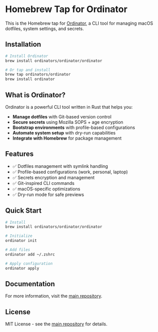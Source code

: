 # Homebrew Tap for Ordinator

This is the Homebrew tap for [Ordinator](https://github.com/ordinators/ordinator), a CLI tool for managing macOS dotfiles, system settings, and secrets.

## Installation

```bash
# Install Ordinator
brew install ordinators/ordinator/ordinator

# Or tap and install
brew tap ordinators/ordinator
brew install ordinator
```

## What is Ordinator?

Ordinator is a powerful CLI tool written in Rust that helps you:

- **Manage dotfiles** with Git-based version control
- **Secure secrets** using Mozilla SOPS + age encryption
- **Bootstrap environments** with profile-based configurations
- **Automate system setup** with dry-run capabilities
- **Integrate with Homebrew** for package management

## Features

- ✅ Dotfiles management with symlink handling
- ✅ Profile-based configurations (work, personal, laptop)
- ✅ Secrets encryption and management
- ✅ Git-inspired CLI commands
- ✅ macOS-specific optimizations
- ✅ Dry-run mode for safe previews

## Quick Start

```bash
# Install
brew install ordinators/ordinator/ordinator

# Initialize
ordinator init

# Add files
ordinator add ~/.zshrc

# Apply configuration
ordinator apply
```

## Documentation

For more information, visit the [main repository](https://github.com/ordinators/ordinator).

## License

MIT License - see the [main repository](https://github.com/ordinators/ordinator) for details.
